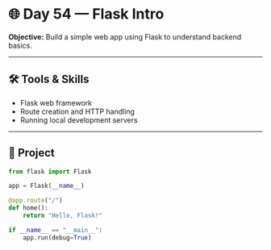 # 🌐 Day 54 — Flask Intro

**Objective:** Build a simple web app using Flask to understand backend basics.  

---

## 🛠️ Tools & Skills
- Flask web framework  
- Route creation and HTTP handling  
- Running local development servers  

---

## 🚀 Project
```python
from flask import Flask

app = Flask(__name__)

@app.route("/")
def home():
    return "Hello, Flask!"

if __name__ == "__main__":
    app.run(debug=True)
```
